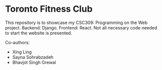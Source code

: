 # Toronto Fitness Club

This repository is to showcase my CSC309: Programming on the Web project. Backend: Django. Frontend: React. Not all necessary code needed to start the website is presented.

Co-authors:
- Xing Ling
- Sayna Sohrabzadeh
- Bhavjot Singh Grewal
